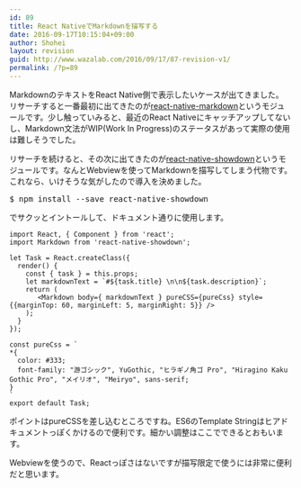 ```yaml
---
id: 89
title: React NativeでMarkdownを描写する
date: 2016-09-17T10:15:04+09:00
author: Shohei
layout: revision
guid: http://www.wazalab.com/2016/09/17/87-revision-v1/
permalink: /?p=89
---
```

MarkdownのテキストをReact Native側で表示したいケースが出てきました。　リサーチすると一番最初に出てきたのが[react-native-markdown](https://github.com/lwansbrough/react-native-markdown)というモジュールです。少し触っていみると、最近のReact Nativeにキャッチアップしてないし、Markdown文法がWIP(Work In Progress)のステータスがあって実際の使用は難しそうでした。

リサーチを続けると、その次に出てきたのが[react-native-showdown](https://github.com/lwansbrough/react-native-markdown)というモジュールです。なんとWebviewを使ってMarkdownを描写してしまう代物です。これなら、いけそうな気がしたので導入を決めました。

 <pre class="lang:default decode:true " title="イントール方法" >$ npm install --save react-native-showdown</pre> 

でサクッとイントールして、ドキュメント通りに使用します。

```
import React, { Component } from 'react';
import Markdown from 'react-native-showdown';

let Task = React.createClass({
  render() {
    const { task } = this.props;
    let markdownText = `#${task.title} \n\n${task.description}`;
    return (
       <Markdown body={ markdownText } pureCSS={pureCss} style={{marginTop: 60, marginLeft: 5, marginRight: 5}} />
    );
  }
});

const pureCss = `
*{
  color: #333;
  font-family: "游ゴシック", YuGothic, "ヒラギノ角ゴ Pro", "Hiragino Kaku Gothic Pro", "メイリオ", "Meiryo", sans-serif;
}
`
export default Task;
```

ポイントはpureCSSを差し込むところですね。ES6のTemplate Stringはヒアドキュメントっぽくかけるので便利です。細かい調整はここでできるとおもいます。

Webviewを使うので、Reactっぽさはないですが描写限定で使うには非常に便利だと思います。

